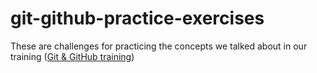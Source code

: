 # git-github-practice-exercises
These are challenges for practicing the concepts we talked about in our training (<a href="https://frontend.ro/evenimente/git-incepatori" rel="nofollow">Git & GitHub training</a>)
